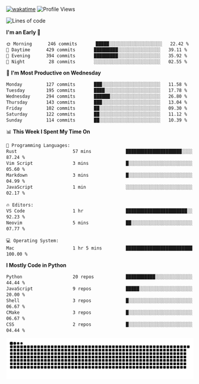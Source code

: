 [![wakatime](https://wakatime.com/badge/user/b920b284-3cde-4cd4-b72e-f7f22d050b16.svg)](https://wakatime.com/@b920b284-3cde-4cd4-b72e-f7f22d050b16)
![Profile Views](http://img.shields.io/badge/Profile%20Views-4586-blue)
<!--START_SECTION:waka-->
![Lines of code](https://img.shields.io/badge/From%20Hello%20World%20I%27ve%20Written--774%20Thousand%20lines%20of%20code-blue)

**I'm an Early 🐤** 

```text
🌞 Morning      246 commits       █████░░░░░░░░░░░░░░░░░░░░   22.42 % 
🌆 Daytime      429 commits       █████████░░░░░░░░░░░░░░░░   39.11 % 
🌃 Evening      394 commits       █████████░░░░░░░░░░░░░░░░   35.92 % 
🌙 Night         28 commits       ░░░░░░░░░░░░░░░░░░░░░░░░░   02.55 % 

```
📅 **I'm Most Productive on Wednesday** 

```text
Monday         127 commits       ███░░░░░░░░░░░░░░░░░░░░░░   11.58 % 
Tuesday        195 commits       ████░░░░░░░░░░░░░░░░░░░░░   17.78 % 
Wednesday      294 commits       ██████░░░░░░░░░░░░░░░░░░░   26.80 % 
Thursday       143 commits       ███░░░░░░░░░░░░░░░░░░░░░░   13.04 % 
Friday         102 commits       ██░░░░░░░░░░░░░░░░░░░░░░░   09.30 % 
Saturday       122 commits       ██░░░░░░░░░░░░░░░░░░░░░░░   11.12 % 
Sunday         114 commits       ██░░░░░░░░░░░░░░░░░░░░░░░   10.39 % 

```


📊 **This Week I Spent My Time On** 

```text
💬 Programming Languages: 
Rust                     57 mins             █████████████████████░░░░   87.24 % 
Vim Script               3 mins              █░░░░░░░░░░░░░░░░░░░░░░░░   05.60 % 
Markdown                 3 mins              █░░░░░░░░░░░░░░░░░░░░░░░░   04.99 % 
JavaScript               1 min               ░░░░░░░░░░░░░░░░░░░░░░░░░   02.17 % 

🔥 Editors: 
VS Code                  1 hr                ███████████████████████░░   92.23 % 
Neovim                   5 mins              ██░░░░░░░░░░░░░░░░░░░░░░░   07.77 % 

💻 Operating System: 
Mac                      1 hr 5 mins         █████████████████████████   100.00 % 

```

**I Mostly Code in Python** 

```text
Python                   20 repos            ███████████░░░░░░░░░░░░░░   44.44 % 
JavaScript               9 repos             █████░░░░░░░░░░░░░░░░░░░░   20.00 % 
Shell                    3 repos             █░░░░░░░░░░░░░░░░░░░░░░░░   06.67 % 
CMake                    3 repos             █░░░░░░░░░░░░░░░░░░░░░░░░   06.67 % 
CSS                      2 repos             █░░░░░░░░░░░░░░░░░░░░░░░░   04.44 % 

```



<!--END_SECTION:waka-->
![Snake animation](https://raw.githubusercontent.com/timmypidashev/timmypidashev/main/commits.svg)
